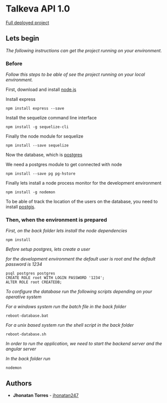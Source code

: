 # Talkeva API 1.0

[Full deployed project](https://ptpper.com.co/)

## Lets begin

_The following instructions can get the project running on your environment._


### Before

_Follow this steps to be able of see the project running on your local environment._


First, download and install [node.js](https://nodejs.org/en/) 

Install express

```
npm install express --save
```

Install the sequelize command line interface

```
npm install -g sequelize-cli
```

Finally the node module for sequelize

```
npm install --save sequelize
```

Now the database, which is [postgres](https://www.enterprisedb.com/downloads/postgres-postgresql-downloads)

We need a postgres module to get connected with node

```
npm install --save pg pg-hstore
```

Finally lets install a node process monitor for the development environment

```
npm install -g nodemon
```

To be able of track the location of the users on the database, you need to install [postgis](https://postgis.net/install/).


### Then, when the environment is prepared


_First, on the back folder lets install the node dependencies_

```
npm install
```

_Before setup postgres, lets create a user_

_for the development environment the default user is root and the default password is 1234_

```
psql postgres postgres
CREATE ROLE root WITH LOGIN PASSWORD '1234';
ALTER ROLE root CREATEDB;
```

_To configure the database run the following scripts depending on your operative system_

_For a windows system run the batch file in the back folder_

```
reboot-database.bat
```
_For a unix based system run the shell script in the back folder_

```
reboot-database.sh
```
_In order to run the application, we need to start the backend server and the angular server_

_In the back folder run_

```
nodemon
```

## Authors 

* **Jhonatan Torres** - [jhonatan247](https://github.com/jhonatan247)
